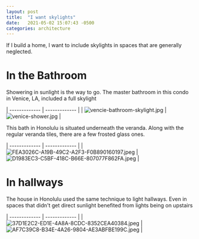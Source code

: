```yaml
---
layout: post
title:  "I want skylights"
date:   2021-05-02 15:07:43 -0500
categories: architecture
---
```


If I build a home, I want to include skylights in spaces that are generally neglected.

# In the Bathroom

Showering in sunlight is the way to go. The master bathroom in this condo in Venice, LA, included a full skylight

| ------------- | ------------- |
| ![vencie-bathroom-skylight.jpg](/assets/skylights/vencie-bathroom-skylight.jpg)  | ![venice-shower.jpg](/assets/skylights/venice-shower.jpg)  |

This bath in Honolulu is situated underneath the veranda. Along with the regular veranda tiles, there are a few frosted glass ones. 

| ------------- | ------------- |
| ![FEA3026C-A19B-49C2-A2F3-F0B890160197.jpeg](/assets/skylights/FEA3026C-A19B-49C2-A2F3-F0B890160197.jpeg) | ![D1983EC3-C5BF-418C-B66E-807077F862FA.jpeg](/assets/skylights/D1983EC3-C5BF-418C-B66E-807077F862FA.jpeg)  |

# In hallways

The house in Honolulu used the same technique to light hallways. Even in spaces that didn't get direct sunlight benefited from lights being on upstairs

| ------------- | ------------- |
| ![37D1E2C2-ED1E-4A8A-8CDC-8352CEA40384.jpeg](/assets/skylights/37D1E2C2-ED1E-4A8A-8CDC-8352CEA40384.jpeg)  | ![AF7C39C8-B34E-4A26-9804-AE3ABFBE199C.jpeg](/assets/skylights/AF7C39C8-B34E-4A26-9804-AE3ABFBE199C.jpeg)  |
